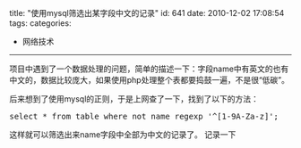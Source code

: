 title: "使用mysql筛选出某字段中文的记录"
id: 641
date: 2010-12-02 17:08:54
tags: 
categories: 
- 网络技术
---

项目中遇到了一个数据处理的问题，简单的描述一下：字段name中有英文的也有中文的，数据比较庞大，如果使用php处理整个表都要捣鼓一遍，不是很“低碳”。

后来想到了使用mysql的正则，于是上网查了一下，找到了以下的方法：
<pre lang='mysql'>
select * from table where not name regexp '^[1-9A-Za-z]';
</pre>

这样就可以筛选出来name字段中全部为中文的记录了。
记录一下
